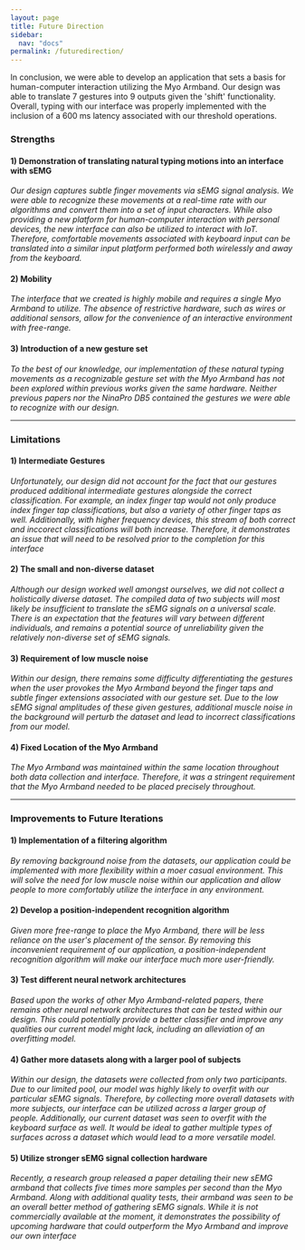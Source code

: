 ```yaml
---
layout: page
title: Future Direction
sidebar:
  nav: "docs"
permalink: /futuredirection/
---
```

In conclusion, we were able to develop an application that sets a basis for human-computer interaction utilizing the Myo Armband. Our design was able to translate 7 gestures into 9 outputs given the 'shift' functionality. Overall, typing with our interface was properly implemented with the inclusion of a 600 ms latency associated with our threshold operations.
### Strengths
#### 1) Demonstration of translating natural typing motions into an interface with sEMG
*Our design captures subtle finger movements via sEMG signal analysis. We were able to recognize these movements at a real-time rate with our algorithms and convert them into a set of input characters. While also providing a new platform for human-computer interaction with personal devices, the new interface can also be utilized to interact with IoT. Therefore, comfortable movements associated with keyboard input can be translated into a similar input platform performed both wirelessly and away from the keyboard.* 


#### 2) Mobility
*The interface that we created is highly mobile and requires a single Myo Armband to utilize. The absence of restrictive hardware, such as wires or additional sensors, allow for the convenience of an interactive environment with free-range.*


#### 3) Introduction of a new gesture set
*To the best of our knowledge, our implementation of these natural typing movements as a recognizable gesture set with the Myo Armband has not been explored within previous works given the same hardware. Neither previous papers nor the NinaPro DB5 contained the gestures we were able to recognize with our design.*
      
* * *
      
### Limitations
#### 1) Intermediate Gestures
*Unfortunately, our design did not account for the fact that our gestures produced additional intermediate gestures alongside the correct classification. For example, an index finger tap would not only produce index finger tap classifications, but also a variety of other finger taps as well. Additionally, with higher frequency devices, this stream of both correct and inccorect classifications will both increase. Therefore, it demonstrates an issue that will need to be resolved prior to the completion for this interface*


#### 2) The small and non-diverse dataset
*Although our design worked well amongst ourselves, we did not collect a holistically diverse dataset. The compiled data of two subjects will most likely be insufficient to translate the sEMG signals on a universal scale. There is an expectation that the features will vary between different individuals, and remains a potential source of unreliability given the relatively non-diverse set of sEMG signals.*


#### 3) Requirement of low muscle noise
*Within our design, there remains some difficulty differentiating the gestures when the user provokes the Myo Armband beyond the finger taps and subtle finger extensions associated with our gesture set. Due to the low sEMG signal amplitudes of these given gestures, additional muscle noise in the background will perturb the dataset and lead to incorrect classifications from our model.*


#### 4) Fixed Location of the Myo Armband
*The Myo Armband was maintained within the same location throughout both data collection and interface. Therefore, it was a stringent requirement that the Myo Armband needed to be placed precisely throughout.*
    
* * *

### Improvements to Future Iterations
#### 1) Implementation of a filtering algorithm
*By removing background noise from the datasets, our application could be implemented with more flexibility within a moer casual environment. This will solve the need for low muscle noise within our application and allow people to more comfortably utilize the interface in any environment.*


#### 2) Develop a position-independent recognition algorithm
*Given more free-range to place the Myo Armband, there will be less reliance on the user's placement of the sensor. By removing this inconvenient requirement of our application, a position-independent recognition algorithm will make our interface much more user-friendly.*


#### 3) Test different neural network architectures
*Based upon the works of other Myo Armband-related papers, there remains other neural network architectures that can be tested within our design. This could potentially provide a better classifier and improve any qualities our current model might lack, including an alleviation of an overfitting model.*


#### 4) Gather more datasets along with a larger pool of subjects
*Within our design, the datasets were collected from only two participants. Due to our limited pool, our model was highly likely to overfit with our particular sEMG signals. Therefore, by collecting more overall datasets with more subjects, our interface can be utilized across a larger group of people. Additionally, our current dataset was seen to overfit with the keyboard surface as well. It would be ideal to gather multiple types of surfaces across a dataset which would lead to a more versatile model.*
    
    
#### 5) Utilize stronger sEMG signal collection hardware
*Recently, a research group released a paper detailing their new sEMG armband that collects five times more samples per second than the Myo Armband. Along with additional quality tests, their armband was seen to be an overall better method of gathering sEMG signals. While it is not commercially available at the moment, it demonstrates the possibility of upcoming hardware that could outperform the Myo Armband and improve our own interface*
